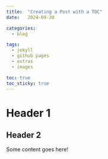 ```yaml
---
title:  "Creating a Post with a TOC"
date:   2024-09-30

categories: 
  - blog

tags:
  - jekyll
  - github pages
  - extras
  - images

toc: true
toc_sticky: true
---
```


# Header 1

## Header 2

Some content goes here!


